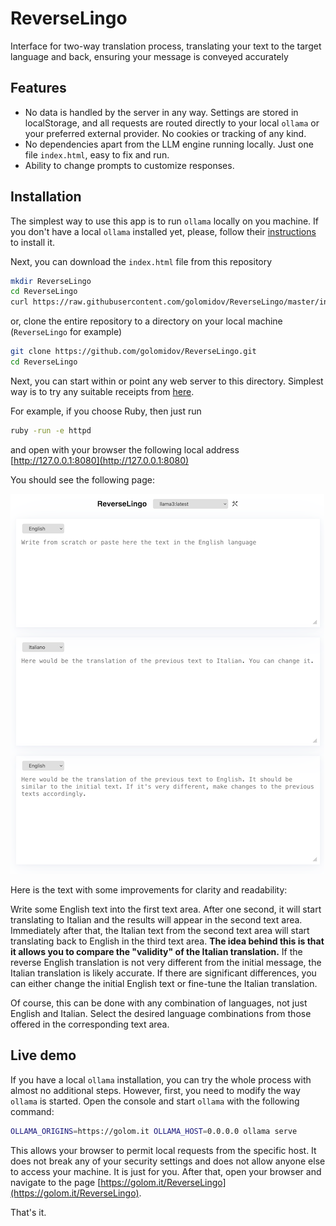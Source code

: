# ReverseLingo

Interface for two-way translation process, translating your text to the target language and back, ensuring your message is conveyed accurately

## Features

- No data is handled by the server in any way. Settings are stored in localStorage, and all requests are routed directly to your local `ollama` or your preferred external provider. No cookies or tracking of any kind.
- No dependencies apart from the LLM engine running locally. Just one file `index.html`, easy to fix and run.
- Ability to change prompts to customize responses.

## Installation

The simplest way to use this app is to run `ollama` locally on you machine.
If you don't have a local `ollama` installed yet, please, follow their [instructions](https://github.com/ollama/ollama) to install it. 

Next, you can download the `index.html` file from this repository
```sh
mkdir ReverseLingo
cd ReverseLingo
curl https://raw.githubusercontent.com/golomidov/ReverseLingo/master/index.html ./
```
or, clone the entire repository to a directory on your local machine (`ReverseLingo` for example)
```sh
git clone https://github.com/golomidov/ReverseLingo.git
cd ReverseLingo
```

Next, you can start within or point any web server to this directory.
Simplest way is to try any suitable receipts from [here](https://www.devdungeon.com/content/one-line-http-servers).

For example, if you choose Ruby, then just run
```sh
ruby -run -e httpd
```
and open with your browser the following local address [http://127.0.0.1:8080](http://127.0.0.1:8080)

You should see the following page:

<img alt="Initial screen" src=".github/images/screenshot1.png">

Here is the text with some improvements for clarity and readability:

Write some English text into the first text area. After one second, it will start translating to Italian and the results will appear in the second text area.
Immediately after that, the Italian text from the second text area will start translating back to English in the third text area.
**The idea behind this is that it allows you to compare the "validity" of the Italian translation.**
If the reverse English translation is not very different from the initial message, the Italian translation is likely accurate.
If there are significant differences, you can either change the initial English text or fine-tune the Italian translation.

Of course, this can be done with any combination of languages, not just English and Italian. Select the desired language combinations from those offered in the corresponding text area.

## Live demo
If you have a local `ollama` installation, you can try the whole process with almost no additional steps.
However, first, you need to modify the way `ollama` is started.
Open the console and start `ollama` with the following command:
```sh
OLLAMA_ORIGINS=https://golom.it OLLAMA_HOST=0.0.0.0 ollama serve
```
This allows your browser to permit local requests from the specific host. It does not break any of your security settings and does not allow anyone else to access your machine. It is just for you.
After that, open your browser and navigate to the page [https://golom.it/ReverseLingo](https://golom.it/ReverseLingo).

That's it.
